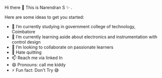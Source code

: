 Hi there 👋
This is Narendran S ✨ .

Here are some ideas to get you started:

- 🔭 I’m currently studying in government college of technology, Coimbatore 
- 🌱 I’m currently learning aside about electronics and instrumentation with control design
- 👯 I’m looking to collaborate on passionate learners
- 💬 Hate quitting 
- 📫 Reach me via linked In
- 😄 Pronouns: call me kiddy
- ⚡ Fun fact: Don't Try 😅
